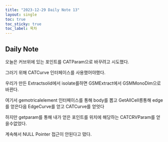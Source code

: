 ```yaml
---
title: "2023-12-29 Daily Note 13"
layout: single
toc: true
toc_sticky: true
toc_label: 목차
---
```


## Daily Note

오늘은 커브위에 있는 포인트를 CATParam으로 바꾸려고 시도했다.

그러기 위해 CATCurve 인터페이스를 사용했어야했다.

우리가 만든 Extractsolid에서 isolate를하면 GSMExtract에서 GSMMonoDim으로 바뀐다.

여기서 gemotricalelement 인터페이스를 통해 body를 뽑고 GetAllCell릉통해 edge를 얻은다음 EdgeCurve를 얻고 CATCurve를 얻엇다

하지만 getparam를 통해 내가 얻은 포인트를 위치에 해당하는 CATCRVParam를 얻을수없었다.

계속해서 NULL Pointer 접근이 안된다고 떴다.